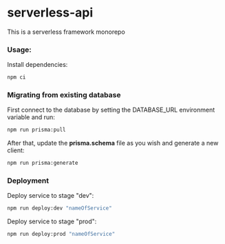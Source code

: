 # serverless-api

This is a serverless framework monorepo

### Usage:

Install dependencies:

```bash
npm ci
```

### Migrating from existing database

First connect to the database by setting the DATABASE_URL environment variable and run:

```bash
npm run prisma:pull
```

After that, update the **prisma.schema** file as you wish and generate a new client:

```bash
npm run prisma:generate
```

### Deployment

Deploy service to stage "dev":

```bash
npm run deploy:dev "nameOfService"
```

Deploy service to stage "prod":

```bash
npm run deploy:prod "nameOfService"
```
